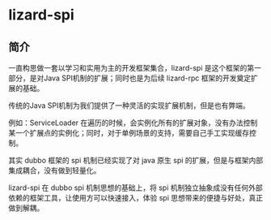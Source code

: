 # lizard-spi
## 简介
  一直构思做一套以学习和实用为主的开发框架集合，lizard-spi 是这个框架的第一部分，是对Java SPI机制的扩展；同时也是为后续 lizard-rpc 框架的开发奠定扩展的基础。
  
  传统的Java SPI机制为我们提供了一种灵活的实现扩展机制，但是也有弊端。
  
  例如：ServiceLoader 在遍历的时候，会实例化所有的扩展对象，没有办法控制某一个扩展点的实例化；同时，对于单例场景的支持，需要自己手工实现缓存控制。
  
  其实 dubbo 框架的 spi 机制已经实现了对 java 原生 spi 的扩展，但是与框架内部集成耦合，没有做到轻量化。
  
  lizard-spi 在 dubbo spi 机制思想的基础上，将 spi 机制独立抽象成没有任何外部依赖的框架工具，让使用方可以快速接入，体验 spi 思想带来的便捷与好处，真正做到解耦。
